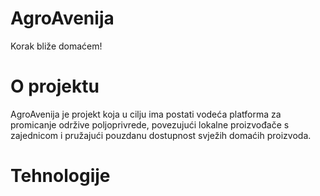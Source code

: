 # AgroAvenija
Korak bliže domaćem!

# O projektu
AgroAvenija je projekt koja u cilju ima postati vodeća platforma za promicanje održive poljoprivrede, povezujući lokalne proizvođače s zajednicom i pružajući pouzdanu dostupnost svježih domaćih proizvoda.

# Tehnologije

# 